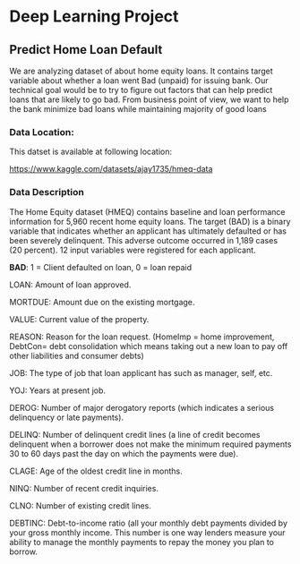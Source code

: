 # Deep Learning Project
## Predict Home Loan Default

We are analyzing dataset of about home equity loans. It contains target variable about whether a loan went Bad (unpaid) for issuing bank. Our technical goal would be to try to figure out factors that can help predict loans that are likely to go bad. From business point of view, we want to help the bank minimize bad loans while maintaining majority of good loans

### Data Location:

This datset is available at following location:

https://www.kaggle.com/datasets/ajay1735/hmeq-data

### Data Description

The Home Equity dataset (HMEQ) contains baseline and loan performance information for 5,960 recent home equity loans. The target (BAD) is a binary variable that indicates whether an applicant has ultimately defaulted or has been severely delinquent. This adverse outcome occurred in 1,189 cases (20 percent). 12 input variables were registered for each applicant.

**BAD**: 1 = Client defaulted on loan, 0 = loan repaid

LOAN: Amount of loan approved.

MORTDUE: Amount due on the existing mortgage.

VALUE: Current value of the property.

REASON: Reason for the loan request. (HomeImp = home improvement, DebtCon= debt consolidation which means taking out a new loan to pay off other liabilities and consumer debts)

JOB: The type of job that loan applicant has such as manager, self, etc.

YOJ: Years at present job.

DEROG: Number of major derogatory reports (which indicates a serious delinquency or late payments).

DELINQ: Number of delinquent credit lines (a line of credit becomes delinquent when a borrower does not make the minimum required payments 30 to 60 days past the day on which the payments were due).

CLAGE: Age of the oldest credit line in months.

NINQ: Number of recent credit inquiries.

CLNO: Number of existing credit lines.

DEBTINC: Debt-to-income ratio (all your monthly debt payments divided by your gross monthly income. This number is one way lenders measure your ability to manage the monthly payments to repay the money you plan to borrow.

